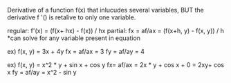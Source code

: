 
Derivative of a function f(x) that inlucudes several variables, BUT the derivative f '() is retalive to only one variable.

regular: f'(x) = (f(x+ hx) - f(x)) / hx
partial:  fx = af/ax = (f(x+h, y) - f(x, y)) / h               *can solve for any variable present in equation


ex)  f(x, y) = 3x + 4y
	fx = af/ax = 3
	fy = af/ay = 4

ex) f(x, y) = x^2 * y + sin x + cos y
	fx= af/ax = 2x * y + cos x + 0 = 2xy+ cos x
	fy = af/ay = x^2 - sin y

